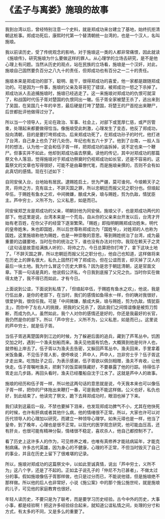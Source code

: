 # 《孟子与离娄》施琅的故事

------

我到台湾以后，曾经特别注意一个史料，就是郑成功来台建立了基地，始终抗拒清朝这桩事。郑成功死后，康熙时代第一个替清朝统一台湾的，也是一个汉人，名叫施琅。

我以前读历史，受了传统观念的影响，对于施琅这一类的人都非常痛恨，因此就读《施琅传》，研究施琅为什么要做这样的罪人。从心理学的立场去研究，是不是他心理上有问题。当然从历史的观点，站在民族的立场看，施琅是一个汉奸，对此，施琅自己固然要负百分之八九十的责任，但郑成功也有百分之一二十的责任。

施琅本来是郑成功的部下，聪明、能干，很得郑成功的喜爱，他一家都是跟随郑成功的。可是因为一件事，施琅的父亲及哥哥犯了错误，被郑成功一怒之下杀掉了。郑成功派人去追捕施琅时，施琅已经逃走了。这一来施琅对郑成功的仇恨可就深了，和战国时代伍子胥对楚国的仇恨同出一辙。伍子胥全家被楚王杀了，逃出来到了吴国，在吴国几十年的辛苦，最后硬是打垮了楚国，将楚王的尸首挖出来鞭尸，后世都批评他做得过分了。

所以当一个领导人，无论在政治、军事、社会上，对部下或宽厚仁慈，或严厉管束，处理起来都要做得恰当。像施琅受此刺激，心理发生了变态，他反了郑成功，投向清朝，目的是要打垮郑成功。后来郑成功死了，在郑成功孙子的时代，他打进了台湾，自己身上也负了好几处伤，年纪也有五六十岁了。他到了台南，一般人当时的想法，认为他一定会和伍子胥一样，把郑成功的庙拆掉，说不定也来一个鞭尸。但事实并不如此，他却到郑成功庙去祭奠。读他的传记，其中对郑成功的那篇祭文令人落泪，觉得施琅对于郑成功祭奠时仍视郑成功如长官，还是不容易的。这篇祭文的文章也写得很好，可能不是由幕僚代笔，而是施琅亲撰的，否则不会有如此真切的感情。现在引述如下：

自同安侯入台，台地始有居民。逮赐姓启土，世为严疆，莫可谁何。今琅赖天子之灵，将帅之方，克有兹土，不辞灭国之罪，所以忠朝廷而报父兄之职分也。但琅起卒伍，于赐姓有鱼水之欢，中间微嫌，酿成大戾，琅与赐姓，剪为仇敌，情犹臣主。芦中穷士，义所不为，公义私恩，如是而已。

同安侯郑芝龙是郑成功的父亲，明朝封他为同安侯。施琅父子，也是郑成功两代的部下。他这里是说，台湾本来是一个荒岛，自从你的父亲来台开发以后，台湾才开始有老百姓，在你父子的经营下逐渐繁荣。「赐姓」即指明朝赐郑成功姓朱，明代的皇帝姓朱，朱也即国姓，所以后世尊称郑成功为「国姓爷」，对姓郑的人也称为国姓。这里施琅称他为赐姓，也是一种崇敬的意思。等到赐姓统治了台湾，成为最重要的边疆要地，当时在你的统治之下，谁也没有办法对付你。我现在赖天子之灵（这句话是故意给满族人听的）、将帅之力，今日总算把你打垮了，拿下这块土地了。「不辞灭国之罪，所以忠朝廷而报父兄之职分也」，他自己也知道，这样做将来在历史上的罪名很大，私仇上固然打垮了郑成功，但在公谊而言，却灭掉了汉人的最后一块土地。我为什么冒这个历史大罪名？因为是忠于朝廷清朝，这是官面文章。下面一句话是真的，他说假公济私，今日我到底报了父兄之仇，当时你实在做得太绝了，我不得已而如此，才有今日。

上面说到公谊，下面说到私情了，「但琅起卒伍，于赐姓有鱼水之欢」，他说，我是行伍出身，是你的老部下，在当时，我们的感情如鱼得水一样，你的确对我很好，很爱护我，很信任我。可是「中间微嫌，酿成大戾，琅与赐姓，剪为仇敌，情犹臣主」，而你中了左右人的挑拨，把我的父兄杀了，因此我们之间情谊像是被剪刀剪断，而成为仇人。虽然如此，我个人对你的感情还是好的，你还是我最好的长官，我仍然是你的部下。所以「芦中穷士，义所不为，公义私恩，如是而已」。这里说的芦中穷士，就是伍子胥。

当伍子胥逃离楚国奔到江边的时候，为了躲避后面的追兵，藏到了芦苇丛中。饥困交加之时，遇到一个渔夫划船而来。渔夫见他面有饥色，大概猜到他是何许人也，就停船上岸去了。伍子胥以为渔夫去告密，又躲回芦苇丛中。渔夫回来，手里拿着米饭鱼羹，不见伍子胥人影，便呼唤说：芦中人，芦中人，岂非穷士乎？伍子胥这才走出来。吃饱肚子之后，为表示感谢，伍子胥欲以佩剑相赠，渔夫不肯收，让他快走。伍子胥嘱咐渔夫，把剩下的饭菜碗筷藏好，不要暴露了他的行踪。待得伍子胥走出几步路，再回头看时，渔夫已经覆船自沈于江水了。这就是芦中人的故事。

施琅的经历和伍子胥一样，所以他这两句话的意思就是说，今天我本来也可以像伍子胥一样，把你的尸体拖出来鞭打一番，可是我绝不能这样做。公义也好，私仇也好，到此结束了。他读完了祭文，跪下去拜郑成功时，眼泪也掉了下来。

我们读到这最后一段，不禁也要掉下泪来，也发现郑成功脾气不小，尤其在他快死的时候，也许有肝病或者其他什么病，他的情绪很不正常。所以，大家也许可以对历代领导人的心理加以研究，而建立一种领导心理学。如朱元璋也是一样，他当了皇帝，到了晚年，心理也是很不正常。以现代的医学观念研究，他可能血压高，还有肝炎，也很可能有精神分裂，情绪很不稳定，喜欢杀人，他自己都控制不了。

看了历史上这许多人的作为，可见修养之难，也唯有真修养才能祛病延年，才能克制病痛。许多古代英雄，因为身心的不健康，心理的不正常，不但当时毁灭了自己的事业，并且在历史上留下了很难堪的记录。

所以，施琅对郑成功的这篇祭文中，以如此至诚真情，说出「芦中穷士，义所不为」这八个字，还是了不起的。正如孟子说孔子的「仲尼不为已甚者」，不做太过分的事。假如施琅像伍子胥那样做，也只是过分而已，不能说他错，但是施琅绝不那样做。所以他的后人也非常好，小说《施公案》中的那个施公施世纶，就是施琅的儿子，可见他的家庭教育也很好。

年轻人读历史，不要只是为了联考，而是要学习历史经验。古今中外的历史，大事小事，都是经验啊！把这许多经验综合起来，就知道公谊私情之间，处理的分寸和方式，有太多的不同，又是多么的重要了。
